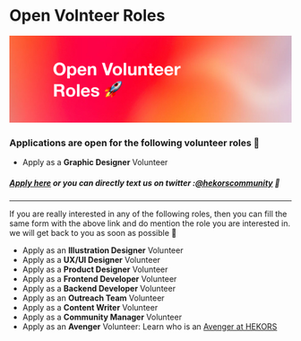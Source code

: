 # Open Volnteer Roles

<img src="/assets/open-volunteer-roles-banner.jpg" 
    alt="open-volunteer-roles-banner" style="" />

### Applications are open for the following volunteer roles 🌱


- Apply as a **Graphic Designer** Volunteer

##### [Apply here](https://tally.so/r/w2a8xg) or you can directly text us on twitter :[@hekorscommunity](https://twitter.com/hekorscommunity) 🧡

---

If you are really interested in any of the following roles, then you can fill the same form with the above link and do mention the role you are interested in. 
we will get back to you as soon as possible 🔮

- Apply as an **Illustration Designer** Volunteer
- Apply as a **UX/UI Designer** Volunteer
- Apply as a **Product Designer** Volunteer
- Apply as a **Frontend Developer** Volunteer
- Apply as a **Backend Developer** Volunteer
- Apply as an **Outreach Team** Volunteer
- Apply as a **Content Writer** Volunteer
- Apply as a **Community Manager** Volunteer
- Apply as an **Avenger** Volunteer: Learn who is an [Avenger at HEKORS](/profile/avengers-at-hekors.md)

